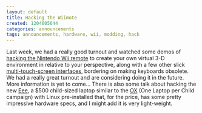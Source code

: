 ```yaml
---
layout: default
title: Hacking the Wiimote
created: 1204605644
categories: announcements
tags: announcements, hardware, wii, modding, hack
---
```

Last week, we had a really good turnout and watched some demos of [hacking the Nintendo Wii remote](http://www.usmechatronics.com/usmgarage/WiiBot.html) to create your own virtual 3-D environment in relative to your perspective, along with a few other slick [multi-touch-screen interfaces](http://www.ted.com/index.php/talks/view/id/65), bordering on making keyboards obsolete. We had a really great turnout and are considering doing it in the future. More information is yet to come... There is also some talk about hacking the new [Eee](http://en.wikipedia.org/wiki/ASUS_Eee_PCEEE "ASUS Eee PC - Wikipedia, the free encyclopedia"), a $500 child-sized laptop similar to the [OX](http://laptop.org/laptop/ "One Laptop per Child") (One Laptop per Child campaign) with Linux pre-installed that, for the price, has some pretty impressive hardware specs, and I might add it is very light-weight.
